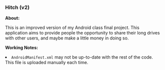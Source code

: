<h3>Hitch (v2)</h3>

<strong>About:</strong>

This is an improved version of my Android class final project. This application aims to provide people the opportunity to share their
long drives with other users, and maybe make a little money in doing so.

<strong>Working Notes:</strong>
<li><code>AndroidManifest.xml</code> may not be up-to-date with the rest of the code. This file is uploaded manually each time.</li>
